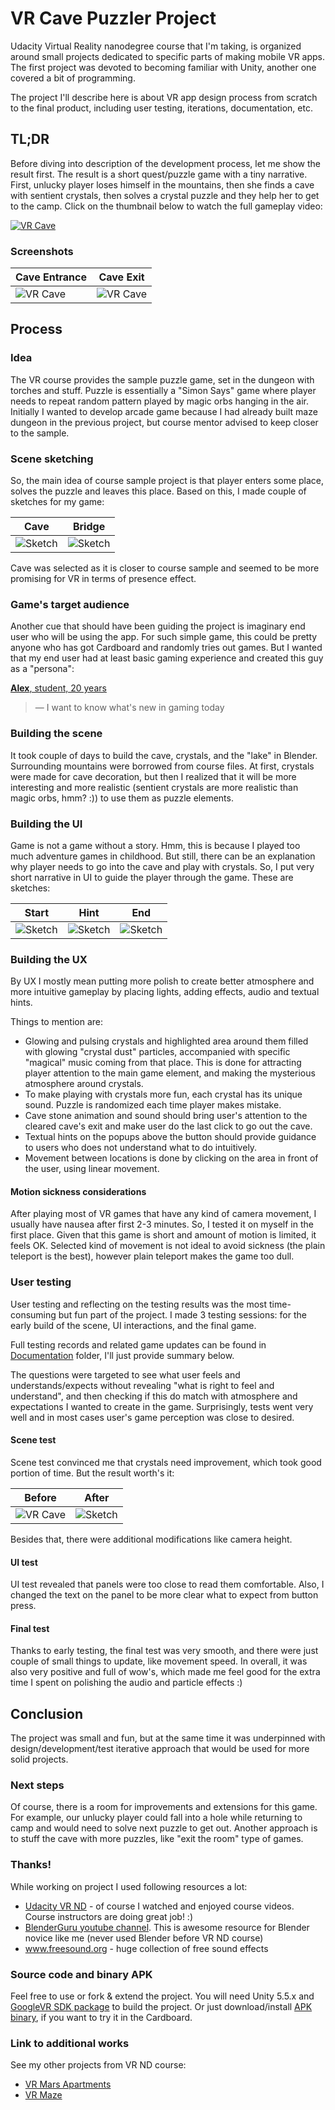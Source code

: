 # VR Cave Puzzler Project
Udacity Virtual Reality nanodegree course that I'm taking, is organized around small projects 
dedicated to specific parts of making mobile VR apps. The first project was devoted to becoming familiar with Unity, another one covered a bit of programming.

The project I'll describe here is about VR app design process from scratch to the final product, including user testing, iterations, documentation, etc.

## TL;DR
Before diving into description of the development process, let me show the result first.
The result is a short quest/puzzle game with a tiny narrative. First, unlucky player loses himself in the mountains, 
then she finds a cave with sentient crystals, then solves a crystal puzzle and they help her to get to the camp.
Click on the thumbnail below to watch the full gameplay video:

[![VR Cave](Documentation/10-Final/Screenshot-2.png)](https://www.youtube.com/watch?v=zR2CM82jkg4)

### Screenshots
Cave Entrance| Cave Exit
---|---
![VR Cave](Documentation/10-Final/Screenshot-1.png?raw=true "VR Cave") | ![VR Cave](Documentation/10-Final/Screenshot-3.png?raw=true "VR Cave")

## Process
### Idea
The VR course provides the sample puzzle game, set in the dungeon with torches and stuff. 
Puzzle is essentially a "Simon Says" game where player needs to repeat random pattern played by magic orbs hanging in the air.
Initially I wanted to develop arcade game because I had already built maze dungeon in the previous project, 
but course mentor advised to keep closer to the sample.

### Scene sketching
So, the main idea of course sample project is that player enters some place, solves the puzzle and leaves this place.
Based on this, I made couple of sketches for my game:

Cave|Bridge
---|---
![Sketch](Documentation/02-Scene-Sketches/sketch-1.jpg?raw=true "Sketch") | ![Sketch](Documentation/02-Scene-Sketches/sketch-2.jpg?raw=true "Sketch")

Cave was selected as it is closer to course sample and seemed to be more promising for VR in terms of presence effect.

### Game's target audience
Another cue that should have been guiding the project is imaginary end user who will be using the app.
For such simple game, this could be pretty anyone who has got Cardboard and randomly tries out games.
But I wanted that my end user had at least basic gaming experience and created this guy as a "persona":

[**Alex**, student, 20 years](Documentation/01-Personas/Alex/README.md)
> — I want to know what's new in gaming today

### Building the scene
It took couple of days to build the cave, crystals, and the "lake" in Blender. Surrounding mountains were borrowed from course files.
At first, crystals were made for cave decoration, but then I realized that it will be more interesting and more realistic 
(sentient crystals are more realistic than magic orbs, hmm? :)) to use them as puzzle elements.

### Building the UI
Game is not a game without a story. Hmm, this is because I played too much adventure games in childhood.
But still, there can be an explanation why player needs to go into the cave and play with crystals.
So, I put very short narrative in UI to guide the player through the game. These are sketches:

Start|Hint|End
---|---|---
![Sketch](Documentation/05-UI-Sketches/Start.png?raw=true "Sketch") | ![Sketch](Documentation/05-UI-Sketches/Help.png?raw=true "Sketch") | ![Sketch](Documentation/05-UI-Sketches/End.png?raw=true "Sketch")

### Building the UX
By UX I mostly mean putting more polish to create better atmosphere and more intuitive gameplay by placing lights, adding effects, audio and textual hints.

Things to mention are: 
 * Glowing and pulsing crystals and highlighted area around them filled with glowing "crystal dust" particles, 
   accompanied with specific "magical" music coming from that place. This is done for attracting player attention to the main game element, and making the mysterious atmosphere around crystals.
 * To make playing with crystals more fun, each crystal has its unique sound. Puzzle is randomized each time player makes mistake.
 * Cave stone animation and sound should bring user's attention to the cleared cave's exit and make user do the last click to go out the cave.
 * Textual hints on the popups above the button should provide guidance to users who does not understand what to do intuitively.
 * Movement between locations is done by clicking on the area in front of the user, using linear movement.

#### Motion sickness considerations
After playing most of VR games that have any kind of camera movement, I usually have nausea after first 2-3 minutes.
So, I tested it on myself in the first place.
Given that this game is short and amount of motion is limited, it feels OK.
Selected kind of movement is not ideal to avoid sickness (the plain teleport is the best),
however plain teleport makes the game too dull.

### User testing
User testing and reflecting on the testing results was the most time-consuming but fun part of the project.
I made 3 testing sessions: for the early build of the scene, UI interactions, and the final game.

Full testing records and related game updates can be found in [Documentation](Documentation) folder, I'll just provide summary below.

The questions were targeted to see what user feels and understands/expects without revealing "what is right to feel and understand", 
and then checking if this do match with atmosphere and expectations I wanted to create in the game.
Surprisingly, tests went very well and in most cases user's game perception was close to desired.

#### Scene test
Scene test convinced me that crystals need improvement, which took good portion of time.
But the result worth's it:

Before | After
--- | ---
![VR Cave](Documentation/04-Scene-Test/Screenshot-3.png?raw=true "VR Cave") | ![Sketch](Documentation/04-Scene-Test/Screenshot-3-fix.png?raw=true "Sketch")

Besides that, there were additional modifications like camera height.

#### UI test
UI test revealed that panels were too close to read them comfortable.
Also, I changed the text on the panel to be more clear what to expect from button press.

#### Final test
Thanks to early testing, the final test was very smooth, and there were just couple of small things to update, like movement speed.
In overall, it was also very positive and full of wow's, which made me feel good for the extra time I spent on polishing the audio and particle effects :)

## Conclusion
The project was small and fun, but at the same time it was underpinned with design/development/test iterative approach 
that would be used for more solid projects.

### Next steps
Of course, there is a room for improvements and extensions for this game.
For example, our unlucky player could fall into a hole while returning to camp and would need to solve next puzzle to get out.
Another approach is to stuff the cave with more puzzles, like "exit the room" type of games.

### Thanks!
While working on project I used following resources a lot:
 * [Udacity VR ND](https://udacity.com/vr/) - of course I watched and enjoyed course videos. Course instructors are doing great job! :)
 * [BlenderGuru youtube channel](https://www.youtube.com/user/AndrewPPrice). This is awesome resource for Blender novice like me (never used Blender before VR ND course)
 * www.freesound.org - huge collection of free sound effects

### Source code and binary APK
Feel free to use or fork & extend the project.
You will need Unity 5.5.x and [GoogleVR SDK package](https://developers.google.com/vr/unity/download) to build the project.
Or just download/install [APK binary](Build/Cave.apk), if you want to try it in the Cardboard.

### Link to additional works
See my other projects from VR ND course:
 * [VR Mars Apartments](https://github.com/vvm-broadsoft/unity-vr-mars-apartments)
 * [VR Maze](https://github.com/vvm-broadsoft/unity-vr-maze)

